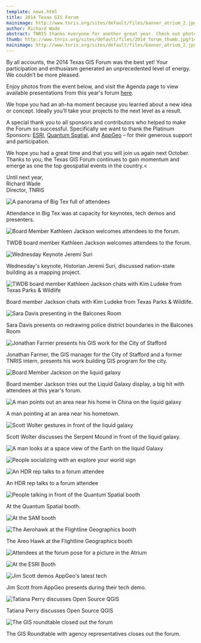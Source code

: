 ```yaml
---
template: news.html
title: 2014 Texas GIS Forum
mainimage: http://www.tnris.org/sites/default/files/banner_atrium_2.jpg
author: Richard Wade
abstract: TNRIS thanks everyone for another great year. Check out photos and highlights from this year's event.
thumb: http://www.tnris.org/sites/default/files/2014_forum_thumb.jpg?1414509601
mainimage: http://www.tnris.org/sites/default/files/banner_atrium_2.jpg
---
```


By all accounts, the 2014 Texas GIS Forum was the best yet! Your participation and enthusiasm generated an unprecedented level of energy. We couldn’t be more pleased.
 
Enjoy photos from the event below, and visit the Agenda page to view available presentations from this year's forum [here](http://www.tnris.org/2014gisforum#agenda).

We hope you had an ah-ha moment because you learned about a new idea or concept. Ideally you’ll take your projects to the next level as a result.
 
A special thank you to all sponsors and contributors who helped to make the Forum so successful.  Specifically we want to thank the  Platinum Sponsors: [ESRI](http://www.esri.com), [Quantum Spatial](http://www.quantumspatial.com), and [AppGeo](http://www.appgeo.com) – for their generous support and participation.
 
We hope you had a great time and that you will join us again next October. Thanks to you, the Texas GIS Forum continues to gain momentum and emerge as one the top geospatial events in the country.<
 
Until next year,<br>
Richard Wade<br>
Director, TNRIS


<img src="http://www.tnris.org/sites/default/files/big_tex_panorama.jpg"  alt="A panorama of Big Tex full of attendees">
<p>Attendance in Big Tex was at capacity for keynotes, tech demos and presenters.</p>
<img src="http://www.tnris.org/sites/default/files/jackson_intro.jpg"  alt="Board Member Kathleen Jackson welcomes attendees to the forum.">
<p>TWDB board member Kathleen Jackson welcomes attendees to the forum.</p>
<img src="http://www.tnris.org/sites/default/files/jeremi_suri_gesture.jpg"  alt="Wednesday Keynote Jeremi Suri">
<p>Wednesday's keynote, Historian Jeremi Suri, discussed nation-state building as a mapping project.</p>
<img src="http://www.tnris.org/sites/default/files/jackson_wade_ludeke.jpg"  alt="TWDB board member Kathleen Jackson chats with Kim Ludeke from Texas Parks & Wildlife">
<p>Board member Jackson chats with Kim Ludeke from Texas Parks & Wildlife.</p>
<img src="http://www.tnris.org/sites/default/files/sara_davis.jpg"  alt="Sara Davis presenting in the Balcones Room">
<p>Sara Davis presents on redrawing police district boundaries in the Balcones Room</p>
<img src="http://www.tnris.org/sites/default/files/farmer_balcones.jpg"  alt="Jonathan Farmer presents his GIS work for the City of Stafford">
<p>Jonathan Farmer, the GIS manager for the City of Stafford and a former TNRIS intern, presents his work building GIS program for the city.</p>
<img src="http://www.tnris.org/sites/default/files/liquid_galaxy_jackson.jpg"  alt="Board Member Jackson on the liquid galaxy">
<p>Board member Jackson tries out the Liquid Galaxy display, a big hit with attendees at this year's forum.</p>
<img src="http://www.tnris.org/sites/default/files/liquid_galaxy_pointing.jpg"  alt="A man points out an area near his home in China on the liquid galaxy">
<p>A man pointing at an area near his hometown.</p>
<img src="http://www.tnris.org/sites/default/files/wolter_liquid.jpg"  alt="Scott Wolter gestures in front of the liquid galaxy">
<p>Scott Wolter discusses the Serpent Mound in front of the liquid galaxy.</p>
<img src="http://www.tnris.org/sites/default/files/liquid_galaxy_globe.jpg"  alt="A man looks at a space view of the Earth on the liquid Galaxy">
<p></p>
<img src="http://www.tnris.org/sites/default/files/explore_ur_world.jpg"  alt="People socializing with an explore your world sign">
<p></p>
<img src="http://www.tnris.org/sites/default/files/hdr_booth.jpg"  alt="An HDR rep talks to a forum attendee">
<p>An HDR rep talks to a forum attendee</p>
<img src="http://www.tnris.org/sites/default/files/quantum_booth_2.jpg"  alt="People talking in front of the Quantum Spatial booth">
<p>At the Quantum Spatial booth.</p>
<img src="http://www.tnris.org/sites/default/files/sam_booth_2.jpg"  alt="At the SAM booth">
<p></p>
<img src="http://www.tnris.org/sites/default/files/areo_hawk.jpg"  alt="The Aerohawk at the Flightline Geographics booth">
<p>The Areo Hawk at the Flightline Geographics booth</p>
<img src="http://www.tnris.org/sites/default/files/shelby_gayla.jpg"  alt="Attendees at the forum pose for a picture in the Atrium">
<p></p>
<img src="http://www.tnris.org/sites/default/files/esri_computer.jpg"  alt="At the ESRI Booth">
<p></p>
<img src="http://www.tnris.org/sites/default/files/scott_appgeo.jpg"  alt="Jim Scott demos AppGeo's latest tech">
<p>Jim Scott from AppGeo presents during their tech demo.</p>
<img src="http://www.tnris.org/sites/default/files/tatiana_perry.jpg"  alt="Tatiana Perry discusses Open Source QGIS">
<p>Tatiana Perry discusses Open Source QGIS</p>
<img src="http://www.tnris.org/sites/default/files/roundtable_bigtex.jpg"  alt="The GIS roundtable closed out the forum">
<p>The GIS Roundtable with agency representatives closes out the forum.</p>